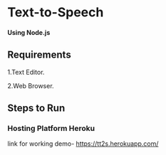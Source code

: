 # Text-to-Speech
#### Using Node.js 

## Requirements
1.Text Editor.

2.Web Browser.

## Steps to Run


### Hosting Platform Heroku
link for working demo- https://tt2s.herokuapp.com/
